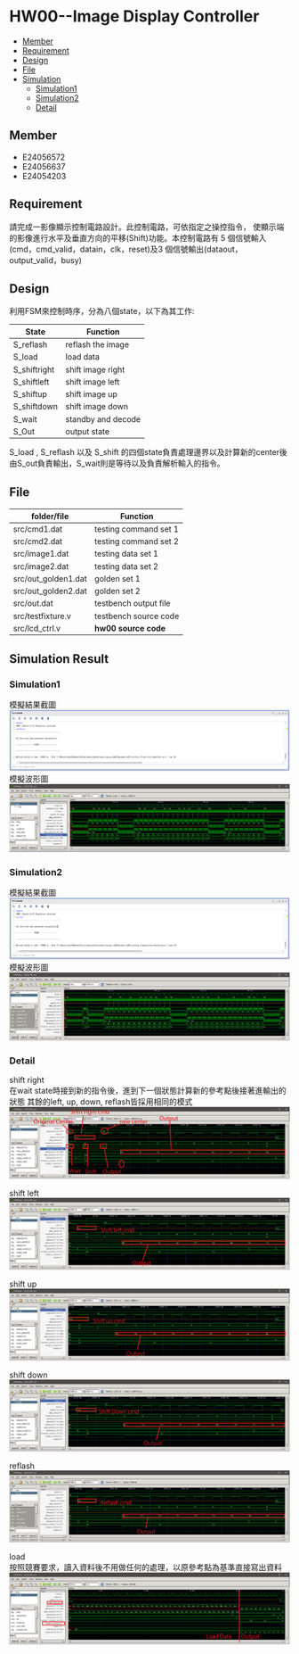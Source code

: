 HW00--Image Display Controller
===================
* [Member](#member)
* [Requirement](#rules)
* [Design](#design)
* [File](#file)
* [Simulation](#simulation)
    * [Simulation1](#sim1)
    * [Simulation2](#sim2)
    * [Detail](#detail)


<h2 id="member">Member</h2>

- E24056572 
- E24056637 
- E24054203 

<h2 id="rules">Requirement</h2>
請完成一影像顯示控制電路設計。此控制電路，可依指定之操控指令，
使顯示端的影像進行水平及垂直方向的平移(Shift)功能。本控制電路有 5 個信號輸入(cmd，cmd_valid，datain，clk，reset)及3 個信號輸出(dataout，output_valid，busy)

<h2 id="design">Design</h2>
<p>利用FSM來控制時序，分為八個state，以下為其工作:</p>

|  State                   |            Function             
| ------------------------ |-----------------------------------|
|  S_reflash               | reflash the image
|  S_load                  | load data
|  S_shiftright            | shift image right
|  S_shiftleft             | shift image left 
|  S_shiftup               | shift image up
|  S_shiftdown             | shift image down
|  S_wait                  | standby and decode
|  S_Out                   | output state

S_load , S_reflash 以及 S_shift 的四個state負責處理邊界以及計算新的center後由S_out負責輸出，S_wait則是等待以及負責解析輸入的指令。

<h2 id="file">File</h5>

|  folder/file             |            Function                
| ------------------------ |-----------------------------------|
|  src/cmd1.dat            | testing command set 1  
|  src/cmd2.dat            | testing command set 2      
|  src/image1.dat          | testing data set 1 
|  src/image2.dat          | testing data set 2      
|  src/out_golden1.dat     | golden set 1                      
|  src/out_golden2.dat     | golden set 2                      
|  src/out.dat             | testbench output file 
|  src/testfixture.v       | testbench source code             
|  src/lcd_ctrl.v          | **hw00 source code**  

<h2 id="simulation">Simulation Result</h2>

<h3 id="sim1">Simulation1</h3>

模擬結果截圖
<img src = "./result/result.png">
模擬波形圖
<img src = "./result/waveform.png">

<h3 id="sim2">Simulation2</h3>

模擬結果截圖
<img src = "./result/result2.png">
模擬波形圖
<img src = "./result/waveform2.png">

<h3 id="detail">Detail</h3>

shift right  
在wait state時接到新的指令後，進到下一個狀態計算新的參考點後接著進輸出的狀態
其餘的left, up, down, reflash皆採用相同的模式
<img src = "./result/shift_right.png">

shift left
<img src = "./result/shift_left.png">

shift up
<img src = "./result/shift_up.png">

shift down
<img src = "./result/shift_down.png">

reflash
<img src = "./result/reflash.png">

load  
按照競賽要求，讀入資料後不用做任何的處理，以原參考點為基準直接寫出資料
<img src = "./result/LoadData.png">